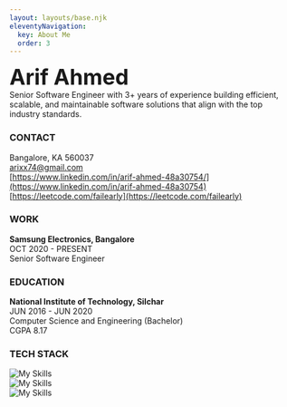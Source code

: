 ```yaml
---
layout: layouts/base.njk
eleventyNavigation:
  key: About Me
  order: 3
---
```


<span style="font-size:2.7em;">**Arif Ahmed**</span>  
Senior Software Engineer with 3+ years of experience building efficient, scalable, and maintainable software solutions that align with the top industry standards.

### **CONTACT**
Bangalore, KA 560037  
arixx74@gmail.com  
[https://www.linkedin.com/in/arif-ahmed-48a30754/](https://www.linkedin.com/in/arif-ahmed-48a30754)  
[https://leetcode.com/failearly](https://leetcode.com/failearly)  

### **WORK**
**Samsung Electronics, Bangalore**  
OCT 2020 - PRESENT  
Senior Software Engineer

### **EDUCATION**
**National Institute of Technology, Silchar**  
JUN 2016 - JUN 2020  
Computer Science and Engineering (Bachelor)  
CGPA 8.17

### **TECH STACK**
![My Skills](https://skillicons.dev/icons?i=java,python,c,cpp,bash,spring,django)  
![My Skills](https://skillicons.dev/icons?i=spring,django,mysql,postgres,mongo,redis)  
![My Skills](https://skillicons.dev/icons?i=linux,docker,jenkins,git)